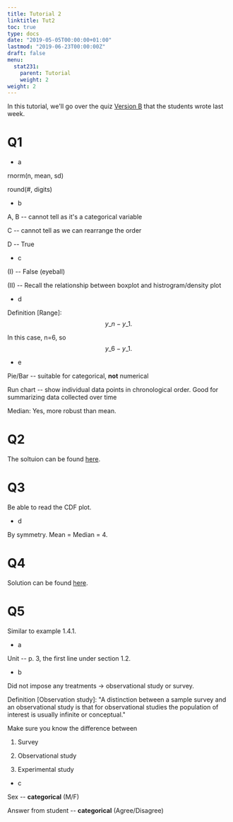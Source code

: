 ```yaml
---
title: Tutorial 2
linktitle: Tut2
toc: true
type: docs
date: "2019-05-05T00:00:00+01:00"
lastmod: "2019-06-23T00:00:00Z"
draft: false
menu:
  stat231:
    parent: Tutorial
    weight: 2
weight: 2
---
```


In this tutorial, we'll go over the quiz [Version B](../supp/tut2_Q.pdf) that the students wrote last week.

# Q1 

* a

rnorm(n, mean, sd)

round(#, digits)

* b

A, B -- cannot tell as it's a categorical variable

C -- cannot tell as we can rearrange the order

D -- True

* c

(I) -- False (eyeball)

(II) -- Recall the relationship between boxplot and histrogram/density plot

* d

Definition [Range]: $$y\_{n}-y\_{1}.$$

In this case, n=6, so $$y\_6-y\_1.$$

* e

Pie/Bar -- suitable for categorical, **not** numerical

Run chart -- show individual data points in chronological order. Good for summarizing data collected over time

Median: Yes, more robust than mean.

# Q2

The soltuion can be found [here](../supp/tut2_Q2.pdf).

# Q3

Be able to read the CDF plot.

* d

By symmetry. Mean = Median = 4.

# Q4

Solution can be found [here](../supp/tut2_Q4.pdf).

# Q5

Similar to example 1.4.1.

* a

Unit -- p. 3, the first line under section 1.2.

* b 

Did not impose any treatments -> observational study or survey.

Definition [Observation study]: "A distinction between a sample survey and an observational study is that for observational studies the population of interest is usually infinite or conceptual."

Make sure you know the difference between

1. Survey

2. Observational study

3. Experimental study

* c

Sex -- **categorical** (M/F)

Answer from student -- **categorical** (Agree/Disagree)